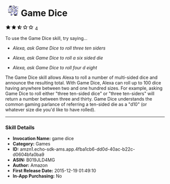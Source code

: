 # &nbsp;<img src="app_icon" alt="Game Dice icon" width="36"> Game Dice
![2.2 stars](../../../images/ic_star_black_18dp_1x.png)![2.2 stars](../../../images/ic_star_black_18dp_1x.png)![2.2 stars](../../../images/ic_star_half_black_18dp_1x.png)![2.2 stars](../../../images/ic_star_border_black_18dp_1x.png)![2.2 stars](../../../images/ic_star_border_black_18dp_1x.png) 4

To use the Game Dice skill, try saying...

* *Alexa, ask Game Dice to roll three ten siders*

* *Alexa, ask Game Dice to roll a six sided die*

* *Alexa, ask Game Dice to roll four d eight*

The Game Dice skill allows Alexa to roll a number of multi-sided dice and announce the resulting total. With Game Dice, Alexa can roll up to 100 dice having anywhere between two and one hundred sizes. For example, asking Game Dice to roll either "three ten-sided dice" or "three ten-siders" will return a number between three and thirty. Game Dice understands the common gaming parlance of referring a ten-sided die as a "d10" (or whatever size die you'd like to have rolled).

***

### Skill Details

* **Invocation Name:** game dice
* **Category:** Games
* **ID:** amzn1.echo-sdk-ams.app.4fba1cb6-dd0d-40ac-b22c-d0604bfa0ba9
* **ASIN:** B019JLD4MG
* **Author:** Amazon
* **First Release Date:** 2015-12-19 01:49:10
* **In-App Purchasing:** No

